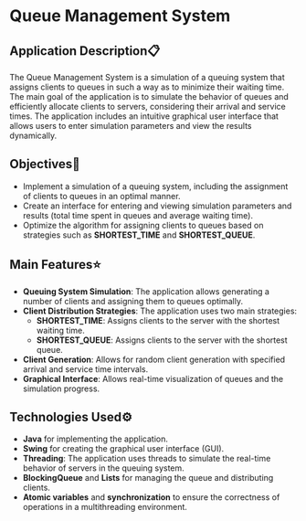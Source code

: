 # Queue Management System

## Application Description📋
The Queue Management System is a simulation of a queuing system that assigns clients to queues in such a way as to minimize their waiting time. The main goal of the application is to simulate the behavior of queues and efficiently allocate clients to servers, considering their arrival and service times. The application includes an intuitive graphical user interface that allows users to enter simulation parameters and view the results dynamically.

## Objectives🎯
- Implement a simulation of a queuing system, including the assignment of clients to queues in an optimal manner.
- Create an interface for entering and viewing simulation parameters and results (total time spent in queues and average waiting time).
- Optimize the algorithm for assigning clients to queues based on strategies such as **SHORTEST_TIME** and **SHORTEST_QUEUE**.

## Main Features⭐
- **Queuing System Simulation**: The application allows generating a number of clients and assigning them to queues optimally.
- **Client Distribution Strategies**: The application uses two main strategies:
  - **SHORTEST_TIME**: Assigns clients to the server with the shortest waiting time.
  - **SHORTEST_QUEUE**: Assigns clients to the server with the shortest queue.
- **Client Generation**: Allows for random client generation with specified arrival and service time intervals.
- **Graphical Interface**: Allows real-time visualization of queues and the simulation progress.

## Technologies Used⚙️
- **Java** for implementing the application.
- **Swing** for creating the graphical user interface (GUI).
- **Threading**: The application uses threads to simulate the real-time behavior of servers in the queuing system.
- **BlockingQueue** and **Lists** for managing the queue and distributing clients.
- **Atomic variables** and **synchronization** to ensure the correctness of operations in a multithreading environment.
